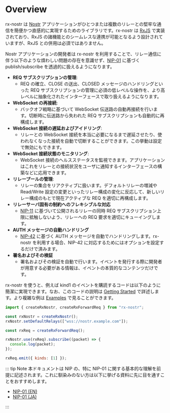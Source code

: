 # Overview

rx-nostr は [Nostr](https://nostr.com/) アプリケーションがひとつまたは複数のリレーとの堅牢な通信を簡便かつ直感的に実現するためのライブラリです。rx-nostr は [RxJS](https://rxjs.dev/) で実装されており、RxJS の諸機能とのシームレスな連携が可能となるよう設計されていますが、RxJS との併用は必須ではありません。

Nostr アプリケーションの開発者は rx-nostr を利用することで、リレー通信に伴う以下のような煩わしい問題の存在を意識せず、[NIP-01](https://github.com/nostr-protocol/nips/blob/master/01.md) に基づく publish/subscribe を透過的に扱えるようになります。

- **REQ サブスクリプションの管理**:
  - REQ の確立、CLOSE の送出、CLOSED メッセージのハンドリングといった REQ サブスクリプションの管理に必須の低レベルな操作を、より高レベルに抽象化されたインターフェースで取り扱えるようになります。
- **WebSocket の再接続**:
  - バックオフ戦略に基づいて WebSocket 伝送路の自動再接続を行います。切断時に伝送路から失われた REQ サブスクリプションも自動的に再構成します。
- **WebSocket 接続の遅延およびアイドリング**:
  - リレーとの WebSocket 接続を本当に必要になるまで遅延させたり、使われなくなった接続を自動で切断することができます。この挙動は設定で無効にもできます。
- **WebSocket 接続状態のモニタリング**:
  - WebSocket 接続のヘルスステータスを監視できます。アプリケーションはこれをリレーとの接続状況をユーザに通知するインターフェースの構築などに応用できます。
- **リレープールの管理**:
  - リレーの集合をリアクティブに扱います。デフォルトリレーの増減や Read/Write 設定の変更といったリレー構成の変化に反応して、新しいリレー構成のもとで現在アクティブな REQ を適切に再構成します。
- **リレーサーバ固有の制約へのフレキシブルな対応**
  - [NIP-11](https://github.com/nostr-protocol/nips/blob/master/11.md) に基づいて公開されるリレーの同時 REQ サブスクリプション上限に抵触しないよう、リレーへの REQ 要求を適切にキューイングします。
- **AUTH メッセージの自動ハンドリング**
  - [NIP-42](https://github.com/nostr-protocol/nips/blob/master/42.md) に基づく AUTH メッセージを自動でハンドリングします。rx-nostr を利用する場合、NIP-42 に対応するためにはオプションを設定するだけで済みます。
- **署名およびその検証**
  - 署名およびその検証を自動で行います。イベントを発行する際に開発者が用意する必要がある情報は、イベントの本質的なコンテンツだけです。

rx-nostr を使うと、例えば kind1 のイベントを購読するコードは以下のように簡潔に実現できます。なお、このコードの説明は [Getting Started](./getting-started.md) で詳述します。より複雑な例は [Examples](./examples.md) で見ることができます。

```js
import { createRxNostr, createRxForwardReq } from "rx-nostr";

const rxNostr = createRxNostr();
rxNostr.setDefaultRelays(["wss://nostr.example.com"]);

const rxReq = createRxForwardReq();

rxNostr.use(rxReq).subscribe((packet) => {
  console.log(packet);
});

rxReq.emit({ kinds: [1] });
```

::: tip Note
本ドキュメントは NIP の、特に NIP-01 に関する基本的な理解を前提に記述されます。これに馴染みのない方は以下に挙げる資料に先に目を通すことをおすすめします。

- [NIP-01 (EN)](https://github.com/nostr-protocol/nips/blob/master/01.md)
- [NIP-01 (JA)](https://github.com/nostr-jp/nips-ja/blob/main/01.md)

:::
